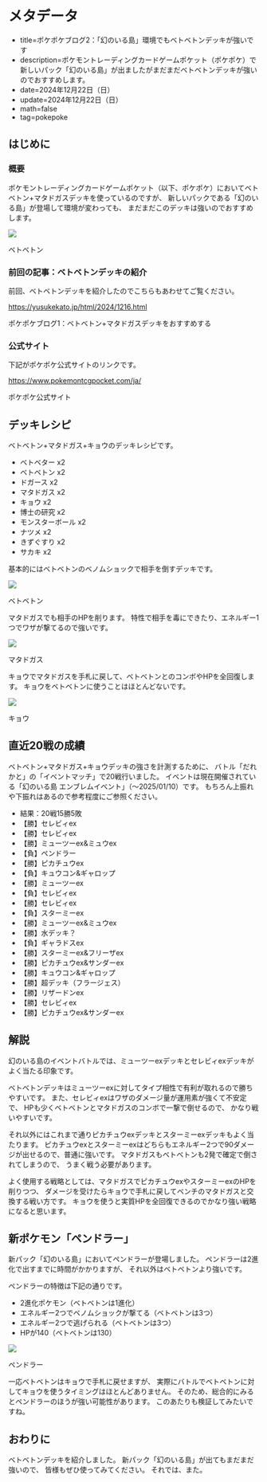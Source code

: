 # メタデータ
- title=ポケポケブログ2：「幻のいる島」環境でもベトベトンデッキが強いです
- description=ポケモントレーディングカードゲームポケット（ポケポケ）で新しいパック「幻のいる島」が出ましたがまだまだベトベトンデッキが強いのでおすすめします。
- date=2024年12月22日（日）
- update=2024年12月22日（日）
- math=false
- tag=pokepoke

## はじめに

### 概要

ポケモントレーディングカードゲームポケット（以下、ポケポケ）においてベトベトン+マタドガスデッキを使っているのですが、
新しいパックである「幻のいる島」が登場して環境が変わっても、
まだまだこのデッキは強いのでおすすめします。

![](../../images/2024/20241216_1.jpg)

ベトベトン

### 前回の記事：ベトベトンデッキの紹介
前回、ベトベトンデッキを紹介したのでこちらもあわせてご覧ください。

https://yusukekato.jp/html/2024/1216.html

ポケポケブログ1：ベトベトン+マタドガスデッキをおすすめする

### 公式サイト

下記がポケポケ公式サイトのリンクです。

https://www.pokemontcgpocket.com/ja/

ポケポケ公式サイト

## デッキレシピ
ベトベトン+マタドガス+キョウのデッキレシピです。

- ベトベター x2
- ベトベトン x2
- ドガース x2
- マタドガス x2
- キョウ x2
- 博士の研究 x2
- モンスターボール x2
- ナツメ x2
- きずぐすり x2
- サカキ x2

基本的にはベトベトンのベノムショックで相手を倒すデッキです。

![](../../images/2024/20241216_1.jpg)

ベトベトン

マタドガスでも相手のHPを削ります。
特性で相手を毒にできたり、エネルギー1つでワザが撃てるので強いです。

![](../../images/2024/20241216_2.jpg)

マタドガス

キョウでマタドガスを手札に戻して、ベトベトンとのコンボやHPを全回復します。
キョウをベトベトンに使うことはほとんどないです。

![](../../images/2024/20241216_3.jpg)

キョウ

## 直近20戦の成績
ベトベトン+マタドガス+キョウデッキの強さを計測するために、
バトル「だれかと」の「イベントマッチ」で20戦行いました。
イベントは現在開催されている「幻のいる島 エンブレムイベント」（～2025/01/10）です。
もちろん上振れや下振れはあるので参考程度にご参照ください。

- 結果：20戦15勝5敗
- 【勝】セレビィex
- 【勝】セレビィex
- 【勝】ミューツーex&ミュウex
- 【負】ペンドラー
- 【勝】ピカチュウex
- 【負】キュウコン&ギャロップ
- 【勝】ミューツーex
- 【負】セレビィex
- 【勝】セレビィex
- 【負】スターミーex
- 【勝】ミューツーex&ミュウex
- 【勝】水デッキ？
- 【負】ギャラドスex
- 【勝】スターミーex&フリーザex
- 【勝】ピカチュウex&サンダーex
- 【勝】キュウコン&ギャロップ
- 【勝】超デッキ（フラージェス）
- 【勝】リザードンex
- 【勝】セレビィex
- 【勝】ピカチュウex&サンダーex

## 解説
幻のいる島のイベントバトルでは、ミューツーexデッキとセレビィexデッキがよく当たる印象です。

ベトベトンデッキはミューツーexに対してタイプ相性で有利が取れるので勝ちやすいです。
また、セレビィexはワザのダメージ量が運用素が強くて不安定で、
HPも少くベトベトンとマタドガスのコンボで一撃で倒せるので、
かなり戦いやすいです。

それ以外にはこれまで通りピカチュウexデッキとスターミーexデッキもよく当たります。
ピカチュウexとスターミーexはどちらもエネルギー2つで90ダメージが出せるので、普通に強いです。
マタドガスもベトベトンも2発で確定で倒されてしまうので、
うまく戦う必要があります。

よく使用する戦略としては、マタドガスでピカチュウexやスターミーexのHPを削りつつ、
ダメージを受けたらキョウで手札に戻してベンチのマタドガスと交換する戦い方です。
キョウを使うと実質HPを全回復できるのでかなり強い戦略になると思います。

## 新ポケモン「ペンドラー」
新パック「幻のいる島」においてペンドラーが登場しました。
ペンドラーは2進化で出すまでに時間がかかりますが、
それ以外はベトベトンより強いです。

ペンドラーの特徴は下記の通りです。

- 2進化ポケモン（ベトベトンは1進化）
- エネルギー2つでベノムショックが撃てる（ベトベトンは3つ）
- エネルギー2つで逃げられる（ベトベトンは3つ）
- HPが140（ベトベトンは130）

![](../../images/2024/20241222_1.jpg)

ペンドラー

一応ベトベトンはキョウで手札に戻せますが、
実際にバトルでベトベトンに対してキョウを使うタイミングはほとんどありません。
そのため、総合的にみるとペンドラーのほうが強い可能性があります。
このあたりも検証してみたいですね。

## おわりに

ベトベトンデッキを紹介しました。
新パック「幻のいる島」が出てもまだまだ強いので、
皆様もぜひ使ってみてください。
それでは、また。